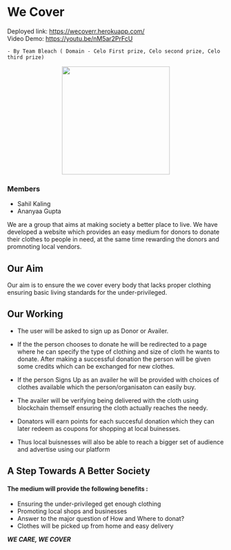 # We Cover 
Deployed link: https://wecoverr.herokuapp.com/ <br>
Video Demo: https://youtu.be/nM5ar2PrFcU

    - By Team Bleach ( Domain - Celo First prize, Celo second prize, Celo third prize)
<p align="center">
<img src="https://user-images.githubusercontent.com/75134677/174476527-918117cb-6b44-45b8-90e8-9190bae6b6f6.png" height="250px" >
</p>

### Members
- Sahil Kaling
- Ananyaa Gupta

We are a group that aims at making society a better place to live.
We have developed a website which provides an easy medium for donors to donate their clothes to people in need, at the same time rewarding the donors and promnoting local vendors.

## Our Aim

Our aim is to ensure the we cover every body that lacks proper clothing ensuring basic living standards for the under-privileged.

## Our Working

- The user will be asked to sign up as Donor or Availer.

- If the the person chooses to donate he will be redirected to a page where he can specify the type of clothing and size of cloth he wants to donate. 
After making a successful donation the person will be given some credits which can be exchanged for new clothes.

- If the person Signs Up as an availer he will be provided with choices of clothes available which the person/organisaton can easily buy.

- The availer will be verifying being delivered with the cloth using blockchain themself ensuring the cloth actually reaches the needy.

- Donators will earn points for each succesful donation which they can later redeem as coupons for shopping at local buinesses.

- Thus local buisnesses will also be able to reach a bigger set of audience and advertise using our platform

## A Step Towards A Better Society

#### The medium will provide the following benefits :

- Ensuring the under-privileged get enough clothing
- Promoting local shops and businesses
- Answer to the major question of How and Where to donat?
- Clothes will be picked up from home and easy delivery

***WE CARE, WE COVER***






